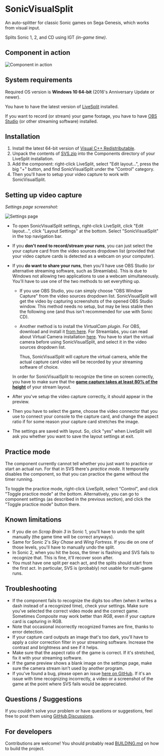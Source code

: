 # SonicVisualSplit
An auto-splitter for classic Sonic games on Sega Genesis, which works from visual input.

Splits Sonic 1, 2, and CD using IGT *(in-game time)*.

## Component in action
![Component in action](https://user-images.githubusercontent.com/55288842/112757626-355c5300-8ff3-11eb-9f74-655326b7385b.png)

## System requirements
Required OS version is **Windows 10 64-bit** (2016's Anniversary Update or newer).

You have to have the latest version of [LiveSplit](http://livesplit.org/downloads/) installed.

If you want to record (or stream) your game footage, you have to have [OBS Studio](https://obsproject.com/) (or other streaming software) installed.

## Installation
1. Install the latest 64-bit version of [Visual C++ Redistributable](https://support.microsoft.com/en-us/topic/the-latest-supported-visual-c-downloads-2647da03-1eea-4433-9aff-95f26a218cc0).
2. Unpack the contents of [SVS.zip](https://github.com/gottagofaster236/SonicVisualSplit/releases/latest/download/SVS.zip)
into the Components directory of your LiveSplit installation.
4. Add the component: right-click LiveSplit, select "Edit layout...", press the big "+" button,
and find SonicVisualSplit under the "Control" category.
4. Then you'll have to setup your video capture to work with SonicVisualSplit.

## Setting up video capture
*Settings page screenshot:*

![Settings page](https://user-images.githubusercontent.com/55288842/112758053-06df7780-8ff5-11eb-8591-b3b429a1fab2.png)

- To open SonicVisualSplit settings, right-click LiveSplit, click "Edit layout...", click "Layout Settings" at the bottom. Select "SonicVisualSplit" in the top navigation bar.

- If you **don't need to record/stream your runs**, you can just select the your capture card from the video sources dropdown list
(provided that your video capture cards is detected as a webcam on your computer).

- If you **do want to share your runs**, then you'll have use OBS Studio
(or alternative streaming software, such as Streamlabs).
This is due to Windows not allowing two applications to use a webcam simultaneously.
You'll have to use one of the two methods to set everything up.

   - If you use OBS Studio, you can simply choose "OBS Window Capture" from the video sources dropdown list.
     SonicVisualSplit will get the video by capturing screenshots of the opened OBS Studio window.
     This method needs no setup, but may be less stable then the following one
     (and thus isn't recommended for use with Sonic CD).
     
   - Another method is to install the *VirtualCam plugin*.
     For OBS, download and install it [from here](https://obsproject.com/forum/resources/obs-virtualcam.949/).
     For Streamlabs, you can read about Virtual Camera installation [here](https://blog.streamlabs.com/streamlabs-obs-now-supports-virtual-camera-9a4e464435c2).
     You have to start the virtual camera before using SonicVisualSplit, and select it in the video sources dropdown list.
   
     Thus, SonicVisualSplit will capture the virtual camera, while the actual capture card video will be recorded by your streaming software of choice.
 
    In order for SonicVisualSplit to recognize the time on screen correctly, you have to make sure
    that the **<ins>game capture takes at least 80% of the height</ins>** of your stream layout.
    
- After you've setup the video capture correctly, it should appear in the preview.
- Then you have to select the game,
choose the video connector that you use to connect your console to the capture card,
and change the aspect ratio if for some reason your capture card stretches the image.
- The settings are saved with layout.
So, click "yes" when LiveSplit will ask you whether you want to save the layout settings at exit.

## Practice mode
The component currently cannot tell whether you just want to practice or start an actual run.
For that in SVS there's *practice mode*. It temporarily disables the component, so that you can practice the game without the timer running.

To toggle the practice mode, right-click LiveSplit, select "Control", and click "Toggle practice mode" at the bottom.
Alternatively, you can go to component settings (as described in the previous section), and click the "Toggle practice mode" button there.

## Known limitations
- If you die on *Scrap Brain 3* in Sonic 1, you'll have to undo the split manually (the game time will be correct anyways).
- Same for Sonic 2's *Sky Chase* and *Wing Fortress*. If you die on one of those levels, you'll have to manually undo the split.
- In Sonic 2, when you hit the boss, the timer is flashing and SVS fails to recognize that.
This is fine, it'll recover soon after.
- You must have one split per each act, and the splits should start from the first act. In particular, SVS is (probably) not usable for multi-game runs.

## Troubleshooting
- If the component fails to recognize the digits too often (when it writes a dash instead of a recognized time),
check your settings.
Make sure you've selected the correct video mode and the correct game.
Sometimes *Composite* may work better than *RGB*, even if your capture card is capturing in RGB.
- Note that occasional incorrectly recognized frames are fine, thanks to error detection.
- If your capture card outputs an image that's too dark, you'll have to apply a color correction filter in your streaming software. Increase the contrast and brightness and see if it helps.
- Make sure that the aspect ratio of the game is correct. If it's stretched, fix it with your streaming software.
- If the game preview shows a blank image on the settings page,
make sure the camera stream isn't used by another program.
- If you've found a bug, please open an issue [here on GitHub](https://github.com/gottagofaster236/SonicVisualSplit/issues/new).
If it's an issue with time recognizing incorrectly, a video or a screenshot of the game
at the point where SVS fails would be appreciated.

## Questions / Suggestions
If you couldn't solve your problem or have questions or suggestions, feel free to post them using [GitHub Discussions](https://github.com/gottagofaster236/SonicVisualSplit/discussions).

## For developers
Contributions are welcome! You should probably read [BUILDING.md](BUILDING.md) on how to build the project.
